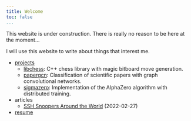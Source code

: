```yaml
---
title: Welcome
toc: false
...
```


This website is under construction. There is really no reason to be here at the moment...

I will use this website to write about things that interest me.

- [projects](https://git.fumlig.se/oskar)
  - [libchess](https://git.fumlig.se/oskar/libchess): C++ chess library with magic bitboard move generation.
  - [papergcn](https://git.fumlig.se/oskar/papergcn): Classification of scientific papers with graph convolutional networks.
  - [sigmazero](https://git.fumlig.se/oskar/sigmazero): Implementation of the AlphaZero algorithm with distributed training.
- articles
  - [SSH Snoopers Around the World](./snoopers) (2022-02-27)
- [resume](https://git.fumlig.se/oskar/resume/raw/branch/master/resume.pdf)